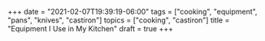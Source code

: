 +++
date = "2021-02-07T19:39:19-06:00"
tags = ["cooking", "equipment", "pans", "knives", "castiron"]
topics = ["cooking", "castiron"]
title = "Equipment I Use in My Kitchen"
draft = true
+++

